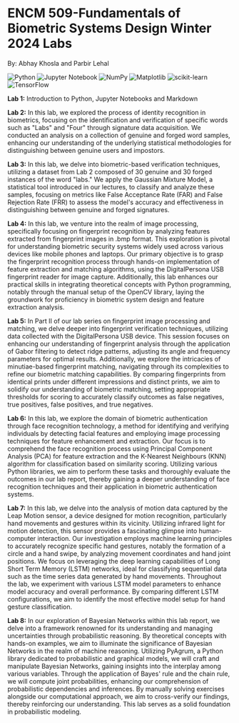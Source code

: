 # ENCM 509-Fundamentals of Biometric Systems Design Winter 2024 Labs
By: Abhay Khosla and Parbir Lehal

![Python](https://img.shields.io/badge/python-3670A0?style=for-the-badge&logo=python&logoColor=ffdd54) ![Jupyter Notebook](https://img.shields.io/badge/jupyter-%23FA0F00.svg?style=for-the-badge&logo=jupyter&logoColor=white) ![NumPy](https://img.shields.io/badge/numpy-%23013243.svg?style=for-the-badge&logo=numpy&logoColor=white) ![Matplotlib](https://img.shields.io/badge/Matplotlib-%23ffffff.svg?style=for-the-badge&logo=Matplotlib&logoColor=black) 	![scikit-learn](https://img.shields.io/badge/scikit--learn-%23F7931E.svg?style=for-the-badge&logo=scikit-learn&logoColor=white) ![TensorFlow](https://img.shields.io/badge/TensorFlow-%23FF6F00.svg?style=for-the-badge&logo=TensorFlow&logoColor=white)

**Lab 1:** Introduction to Python, Jupyter Notebooks and Markdown

**Lab 2:** In this lab, we explored the process of identity recognition in biometrics, focusing on the identification and verification of specific words such as "Labs" and "Four" through signature data acquisition. We conducted an analysis on a collection of genuine and forged word samples, enhancing our understanding of the underlying statistical methodologies for distinguishing between genuine users and impostors.

**Lab 3:** In this lab, we delve into biometric-based verification techniques, utilizing a dataset from Lab 2 composed of 30 genuine and 30 forged instances of the word "labs." We apply the Gaussian Mixture Model, a statistical tool introduced in our lectures, to classify and analyze these samples, focusing on metrics like False Acceptance Rate (FAR) and False Rejection Rate (FRR) to assess the model's accuracy and effectiveness in distinguishing between genuine and forged signatures.

**Lab 4:** In this lab, we venture into the realm of image processing, specifically focusing on fingerprint recognition by analyzing features extracted from fingerprint images in .bmp format. This exploration is pivotal for understanding biometric security systems widely used across various devices like mobile phones and laptops. Our primary objective is to grasp the fingerprint recognition process through hands-on implementation of feature extraction and matching algorithms, using the DigitalPersona USB fingerprint reader for image capture. Additionally, this lab enhances our practical skills in integrating theoretical concepts with Python programming, notably through the manual setup of the OpenCV library, laying the groundwork for proficiency in biometric system design and feature extraction analysis.

**Lab 5:** In Part II of our lab series on fingerprint image processing and matching, we delve deeper into fingerprint verification techniques, utilizing data collected with the DigitalPersona USB device. This session focuses on enhancing our understanding of fingerprint analysis through the application of Gabor filtering to detect ridge patterns, adjusting its angle and frequency parameters for optimal results. Additionally, we explore the intricacies of minutiae-based fingerprint matching, navigating through its complexities to refine our biometric matching capabilities. By comparing fingerprints from identical prints under different impressions and distinct prints, we aim to solidify our understanding of biometric matching, setting appropriate thresholds for scoring to accurately classify outcomes as false negatives, true positives, false positives, and true negatives. 

**Lab 6:** In this lab, we explore the domain of biometric authentication through face recognition technology, a method for identifying and verifying individuals by detecting facial features and employing image processing techniques for feature enhancement and extraction. Our focus is to comprehend the face recognition process using Principal Component Analysis (PCA) for feature extraction and the K-Nearest Neighbours (KNN) algorithm for classification based on similarity scoring. Utilizing various Python libraries, we aim to perform these tasks and thoroughly evaluate the outcomes in our lab report, thereby gaining a deeper understanding of face recognition techniques and their application in biometric authentication systems.

**Lab 7:** In this lab, we delve into the analysis of motion data captured by the Leap Motion sensor, a device designed for motion recognition, particularly hand movements and gestures within its vicinity. Utilizing infrared light for motion detection, this sensor provides a fascinating glimpse into human-computer interaction. Our investigation employs machine learning principles to accurately recognize specific hand gestures, notably the formation of a circle and a hand swipe, by analyzing movement coordinates and hand joint positions. We focus on leveraging the deep learning capabilities of Long Short Term Memory (LSTM) networks, ideal for classifying sequential data such as the time series data generated by hand movements. Throughout the lab, we experiment with various LSTM model parameters to enhance model accuracy and overall performance. By comparing different LSTM configurations, we aim to identify the most effective model setup for hand gesture classification.

**Lab 8:** In our exploration of Bayesian Networks within this lab report, we delve into a framework renowned for its understanding and managing uncertainties through probabilistic reasoning. By theoretical concepts with hands-on examples, we aim to illuminate the significance of Bayesian Networks in the realm of machine reasoning. Utilizing PyAgrum, a Python library dedicated to probabilistic and graphical models, we will craft and manipulate Bayesian Networks, gaining insights into the interplay among various variables. Through the application of Bayes' rule and the chain rule, we will compute joint probabilities, enhancing our comprehension of probabilistic dependencies and inferences. By manually solving exercises alongside our computational approach, we aim to cross-verify our findings, thereby reinforcing our understanding. This lab serves as a solid foundation in probabilistic modeling.